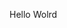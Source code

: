 Hello Wolrd


























































































































































































































































































































































































































































































































































































































































































































































































































































































































































































































































































































































































































































































































































































































































































































































































































































































































































































































































































































































































































































































































































































































